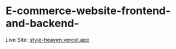 # E-commerce-website-frontend-and-backend-
Live Site: [style-heaven.vercel.app](https://style-heaven.vercel.app)  
